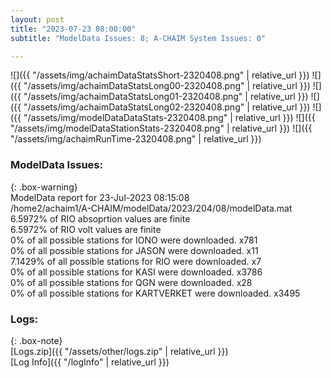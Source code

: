```yaml
---
layout: post
title: "2023-07-23 08:00:00"
subtitle: "ModelData Issues: 8; A-CHAIM System Issues: 0"

---
```


![]({{ "/assets/img/achaimDataStatsShort-2320408.png" | relative_url }})
![]({{ "/assets/img/achaimDataStatsLong00-2320408.png" | relative_url }})
![]({{ "/assets/img/achaimDataStatsLong01-2320408.png" | relative_url }})
![]({{ "/assets/img/achaimDataStatsLong02-2320408.png" | relative_url }})
![]({{ "/assets/img/modelDataDataStats-2320408.png" | relative_url }})
![]({{ "/assets/img/modelDataStationStats-2320408.png" | relative_url }})
![]({{ "/assets/img/achaimRunTime-2320408.png" | relative_url }})


### ModelData Issues:  
  
{: .box-warning}  
 ModelData report for 23-Jul-2023 08:15:08   
 /home2/achaim1/A-CHAIM/modelData/2023/204/08/modelData.mat   
 6.5972% of RIO absoprtion values are finite   
 6.5972% of RIO volt values are finite   
 0% of all possible stations for IONO were downloaded. x781   
 0% of all possible stations for JASON were downloaded. x11   
 7.1429% of all possible stations for RIO were downloaded. x7   
 0% of all possible stations for KASI were downloaded. x3786   
 0% of all possible stations for QGN were downloaded. x28   
 0% of all possible stations for KARTVERKET were downloaded. x3495   
  


### Logs:  
  
{: .box-note}  
[Logs.zip]({{ "/assets/other/logs.zip" | relative_url }})  
[Log Info]({{ "/logInfo" | relative_url }})  
